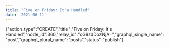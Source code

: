 ```yaml
---
title: "Five on Friday: It's Handled"
date: '2021-06-11'
---
```


{"action_type":"CREATE","title":"Five on Friday: It's Handled","node_id":360,"relay_id":"cG9zdDozNjA=","graphql_single_name":"post","graphql_plural_name":"posts","status":"publish"}
